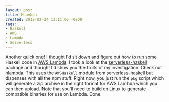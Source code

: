 ```yaml
---
layout: post
title: HLambda
created: 2018-02-24 13:11:00 -0800
tags:
- Haskell
- AWS
- Lambda
- Serverless
---
```

Another quick one! I thought I'd sit down and figure out how to run some Haskell code in [AWS Lambda][aws-lambda]. I took a look at the [serverless-haskell][serverless-haskell] package and thought I'd show you the fruits of my investigation. Check out [hlambda][hlambda]. This uses the `AWSHaskell` module from serverless-haskell but dispenses with all the npm stuff. Right now, you just run the `pkg` script which will generate a zip archive in the right format for AWS Lambda which you can then upload. Note that you'll need to build on Linux to generate compatible binaries for use on Lambda. Done.

[aws-lambda]: https://aws.amazon.com/Lambda
[hlambda]: https://github.com/rcook/hlambda
[serverless-haskell]: https://hackage.haskell.org/package/serverless-haskell
